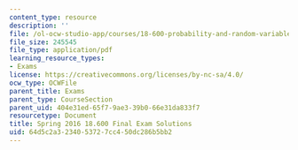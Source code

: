 ```yaml
---
content_type: resource
description: ''
file: /ol-ocw-studio-app/courses/18-600-probability-and-random-variables-fall-2019/64d5c2a3234053727cc450dc286b5bb2_MIT18_600F19_final_2016_soln.pdf
file_size: 245545
file_type: application/pdf
learning_resource_types:
- Exams
license: https://creativecommons.org/licenses/by-nc-sa/4.0/
ocw_type: OCWFile
parent_title: Exams
parent_type: CourseSection
parent_uid: 404e31ed-65f7-9ae3-39b0-66e31da833f7
resourcetype: Document
title: Spring 2016 18.600 Final Exam Solutions
uid: 64d5c2a3-2340-5372-7cc4-50dc286b5bb2
---
```

